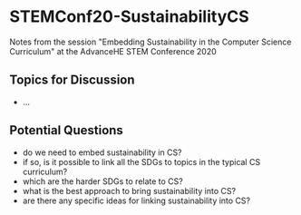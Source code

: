 # STEMConf20-SustainabilityCS

Notes from the session "Embedding Sustainability in the Computer Science Curriculum" at the AdvanceHE STEM Conference 2020

## Topics for Discussion

-   ...

## Potential Questions

-   do we need to embed sustainability in CS?
-   if so, is it possible to link all the SDGs to topics in the typical CS curriculum?
-   which are the harder SDGs to relate to CS?
-   what is the best approach to bring sustainability into CS?
-   are there any specific ideas for linking sustainability into CS?

